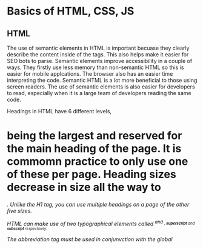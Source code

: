 # Basics of HTML, CSS, JS

## HTML

The use of semantic elements in HTML is important becuase they clearly describe the content inside of the tags. This also helps make it easier for SEO bots to parse. Semantic elements improve accessibility in a couple of ways. They firstly use less memory than non-semantic HTML so this is easier for mobile applcations. The browser also has an easier time interpreting the code. Semantic HTML is a lot more beneficial to those using screen readers. The use of semantic elements is also easier for developers to read, especially when it is a large team of developers reading the same code.

Headings in HTML have 6 different levels, <h1> being the largest and reserved for the main heading of the page. It is commomn practice to only use one of these per page. Heading sizes decrease in size all the way to <h6>. Unlike the H1 tag, you can use multiple headings on a page of the other five sizes.

HTML can make use of two typographical elements called <sup> and <sub>, **superscript** and **subscript** respectively.

The abbreviation tag <abbr> must be used in conjunvction with the global <title> attribute to show the description of the abbreviation.

## CSS

There are three ways of inserting a CSS stylesheet to an HTML index. External CSS style sheets can be linked via a <link> element in the head of a HTML file. Internal CSS can be used bey adding a <style> attribute inside the head section of the HTML. Inline CSS may be used to apply style to a single element. However, Inline CSS loses advantages of a style sheet but mixing content with presentation.

In the example below the selector is the h2 heading. The color and padding components are properties while color:black; and padding:5px; are CSS declarations.

h2 {
color: black;
padding: 5px;
}

## JS

If you write HTML inside of Javascript an argument it should be instide of single quotes.

There are number of different Javascript operators, such as Arithmetic, comparison, assignment and string operators.

As a **Function** is a block of code designed to perform a particular task, it is a great for task that need to be repeated. Using funtions you can also use the same code but using different arguments to produce different results. A real life example of using a function would be if you needed to convert a unit of measeurment from metric to imperial or vice versa.

An if statement checks a condition and if it evaluates to true, then the code block will execute. A way to chain extra choices or outcomes to a block of code we can use the **else if** condition. This can specify a new condition to test if the initial condition is false.

Comparison operators are used along with Logical operators to test for true or false. Examples of Comparison operators are **==** = equal to, **!=** = not equal to, < = less than and > greater than. The difference between Logical operators are && = **and** while || means **or**.
